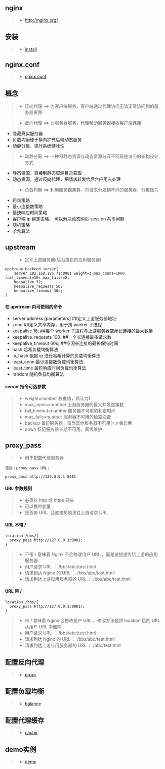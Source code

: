 ## nginx
>- http://nginx.org/

## 安装
>- [install](./README.install.md)

## nginx.conf
>- [nginx.conf](./README.nginx.conf.md)

## 概念
>- 正向代理 ==> 为客户端服务，客户端通过代理访问无法正常访问到的服务器资源

>- 反向代理 ==> 为服务器服务，代理帮助服务器接收客户端连接
* 隐藏真实服务器
* 负载均衡便于横向扩充后端动态服务
* 动静分离，提升系统健壮性

>- 动静分离 ==> 一种将静态资源与动态资源分开不同系统访问的架构设计方式
* 静态资源，直接到静态资源目录获取
* 动态资源，通过反向代理，把请求转发给后台应用去处理

>- 负载均衡 ==> 利用服务器集群，将请求分发到不同的服务器，分担压力
* 轮询策略
* 最小连接数策略
* 最快响应时间策略
* 客户端 ip 绑定策略， 可以解决动态网页 session 共享问题
* 随机策略
* 哈希算法

## upstream
>- 定义上游服务器(后台提供的应用服务器)

```
upstream backend_server{
	server 192.168.126.71:8081 weight=3 max_conns=1000 fail_timeout=10s max_fails=2;
	keepalive 32;
	keepalive_requests 50;
	keepalive_timeout 30s;
}
```

#### 在 upstream 内可使用的命令
* server address [parameters]  ##定义上游服务器地址 
* zone  ##定义共享内存，用于跨 worker 子进程
* keepalive 16; ##每个 worker 子进程与上游服务器空闲长连接的最大数量
* keepalive_requests 100; ##一个长连接最多请求数
* keepalive_timeout 60s; ##空闲长连接的最长保持时间
* hash 哈希负载均衡算法
* ip_hash 依据 ip 进行哈希计算的负载均衡算法
* least_conn 最少连接数负载均衡算法
* least_time 最短响应时间负载均衡算法
* random 随机负载均衡算法

#### server 指令可选参数
>- weight=number 权重值，默认为1 
>- max_conns=number 上游服务器的最大并发连接数
>- fail_timeout=number 服务器不可用的判定时间
>- max_fails=number 服务器不可用的检查次数
>- backup 备份服务器，仅当其他服务器不可用时才会启用
>- down 标记服务器长期不可用，离线维护


## proxy_pass 
>- 用于配置代理服务器

```
语法：proxy_pass URL;

proxy_pass http://127.0.0.1:8081
```
 
#### URL 参数规则
>- 必须以 http 或 https 开头
>- 可以携带变量
>- 是否带 URI，会直接影响发往上游请求 URL

#### URL 不带 /
```
location /bbs/{
  proxy_pass http://127.0.0.1:8081;
}

``` 
>- 不带 / 意味着 Nginx 不会修改用户 URL ，而是直接透传给上游的应用服务器
>- 用户请求 URL ： /bbs/abc/test.html
>- 请求到达 Nginx 的 URL ： /bbs/abc/test.html 
>- 请求到达上游应用服务器的 URL ： /bbs/abc/test.html 

#### URL 带 /
```
location /bbs/{
  proxy_pass http://127.0.0.1:8081/;
}
```

>- 带 / 意味着 Nginx 会修改用户 URL ，修改方法是将 location 后的 URL 从用户 URL 中删除
>- 用户请求 URL ： /bbs/abc/test.html
>- 请求到达 Nginx 的 URL ： /bbs/abc/test.html 
>- 请求到达上游应用服务器的 URL ： /abc/test.html

## 配置反向代理
>- [proxy](./README.proxy.md)

## 配置负载均衡
>- [balance](./README.balance.md)

## 配置代理缓存
>- [cache](./README.cache.md)

## demo实例
>- [demo](./demo/README.md)

